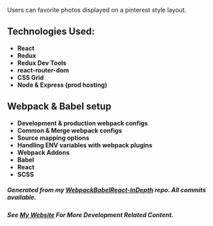 
Users can favorite photos displayed on a pinterest style layout.

## Technologies Used:
- **React**
- **Redux**
- **Redux Dev Tools**
- **react-router-dom**
- **CSS Grid**
- **Node & Express (prod hosting)**

## Webpack & Babel setup
 - **Development & production webpack configs**
 - **Common & Merge webpack configs**
 - **Source mapping options**
 - **Handling ENV variables with webpack plugins**
 - **Webpack Addons**
 - **Babel**
 - **React** 
 - **SCSS**
 
##### Generated from my [WebpackBabelReact-InDepth](https://github.com/Maxnelson997/WebpackBabelReact-InDepth) repo. All commits available.

##### See [My Website](https://www.maxnelson.io) For More Development Related Content.
